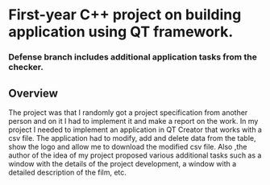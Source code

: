 # First-year C++ project on building application using QT framework.
### Defense branch includes additional application tasks from the checker.

## Overview
The project was that I randomly got a project specification from another person and on it I had to implement it and make a report on the work. 
In my project I needed to implement an application in QT Creator that works with a csv file. The application had to modify, add and delete data from the table, show the logo and allow me to download the modified csv file. Also ,the author of the idea of my project proposed various additional tasks such as a window with the details of the project development, a window with a detailed description of the film, etc. 
